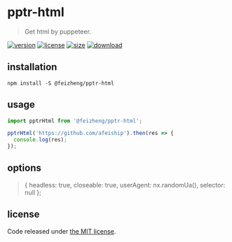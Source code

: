 # pptr-html
> Get html by puppeteer.

[![version][version-image]][version-url]
[![license][license-image]][license-url]
[![size][size-image]][size-url]
[![download][download-image]][download-url]

## installation
```shell
npm install -S @feizheng/pptr-html
```

## usage
```js
import pptrHtml from '@feizheng/pptr-html';

pptrHtml('https://github.com/afeiship').then(res => {
  console.log(res);
});
```

## options
> { headless: true, closeable: true, userAgent: nx.randomUa(), selector: null };


## license
Code released under [the MIT license](https://github.com/afeiship/pptr-html/blob/master/LICENSE.txt).

[version-image]: https://img.shields.io/npm/v/@feizheng/pptr-html
[version-url]: https://npmjs.org/package/@feizheng/pptr-html

[license-image]: https://img.shields.io/npm/l/@feizheng/pptr-html
[license-url]: https://github.com/afeiship/pptr-html/blob/master/LICENSE.txt

[size-image]: https://img.shields.io/bundlephobia/minzip/@feizheng/pptr-html
[size-url]: https://github.com/afeiship/pptr-html/blob/master/dist/pptr-html.min.js

[download-image]: https://img.shields.io/npm/dm/@feizheng/pptr-html
[download-url]: https://www.npmjs.com/package/@feizheng/pptr-html
